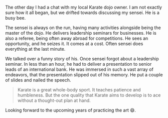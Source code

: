 The other day I had a chat with my local Karate dojo owner. I am not exactly sure how it all began, but we drifted towards discussing my sensei. He is a busy bee.

The sensei is always on the run, having many activities alongside being the master of the dojo. He delivers leadership seminars for businesses. He is also a referee, being often away abroad for competitions. He sees an opportunity, and he seizes it. It comes at a cost. Often sensei does everything at the last minute. 

We talked over a funny story of his. Once sensei forgot about a leadership seminar. In less than an hour, he had to deliver a presentation to senior leads of an international bank. He was immersed in such a vast array of endeavors, that the presentation slipped out of his memory. He put a couple of slides and nailed the speech.

> Karate is a great whole-body sport. It teaches patience and humbleness. But the one quality that Karate aims to develop is to ace without a thought-out plan at hand.

Looking forward to the upcoming years of practicing the art :smile:.